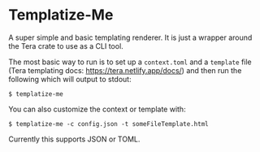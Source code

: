 # Templatize-Me

A super simple and basic templating renderer. It is just a wrapper around the Tera crate to use as a CLI tool.

The most basic way to run is to set up a `context.toml` and a `template` file (Tera templating docs: https://tera.netlify.app/docs/) and then run the following which will output to stdout:
```
$ templatize-me
```

You can also customize the context or template with:
```
$ templatize-me -c config.json -t someFileTemplate.html
```

Currently this supports JSON or TOML.
